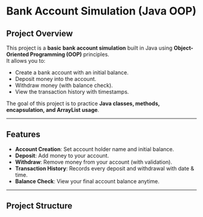 # Bank Account Simulation (Java OOP)

## Project Overview
This project is a **basic bank account simulation** built in Java using **Object-Oriented Programming (OOP)** principles.  
It allows you to:
- Create a bank account with an initial balance.
- Deposit money into the account.
- Withdraw money (with balance check).
- View the transaction history with timestamps.

The goal of this project is to practice **Java classes, methods, encapsulation, and ArrayList usage**.

---

## Features
- **Account Creation**: Set account holder name and initial balance.
- **Deposit**: Add money to your account.
- **Withdraw**: Remove money from your account (with validation).
- **Transaction History**: Records every deposit and withdrawal with date & time.
- **Balance Check**: View your final account balance anytime.

---

##  Project Structure
